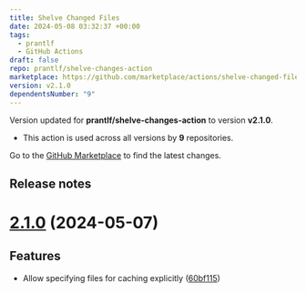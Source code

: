 ```yaml
---
title: Shelve Changed Files
date: 2024-05-08 03:32:37 +00:00
tags:
  - prantlf
  - GitHub Actions
draft: false
repo: prantlf/shelve-changes-action
marketplace: https://github.com/marketplace/actions/shelve-changed-files
version: v2.1.0
dependentsNumber: "9"
---
```



Version updated for **prantlf/shelve-changes-action** to version **v2.1.0**.
- This action is used across all versions by **9** repositories.

Go to the [GitHub Marketplace](https://github.com/marketplace/actions/shelve-changed-files) to find the latest changes.

## Release notes

# [2.1.0](https://github.com/prantlf/shelve-changes-action/compare/v2.0.0...v2.1.0) (2024-05-07)

## Features

* Allow specifying files for caching explicitly ([60bf115](https://github.com/prantlf/shelve-changes-action/commit/60bf115dce7df47ff4e47011930046f78a12bfa9))
